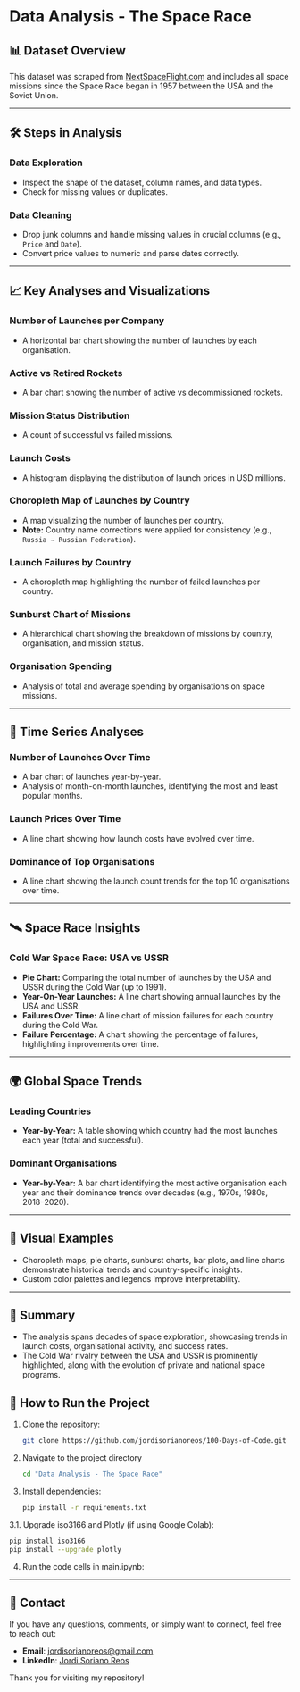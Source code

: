 # Data Analysis - The Space Race

## 📊 Dataset Overview
This dataset was scraped from [NextSpaceFlight.com](https://nextspaceflight.com/launches/past/?page=1) and includes all space missions since the Space Race began in 1957 between the USA and the Soviet Union.

---

## 🛠️ Steps in Analysis

### Data Exploration
- Inspect the shape of the dataset, column names, and data types.
- Check for missing values or duplicates.

### Data Cleaning
- Drop junk columns and handle missing values in crucial columns (e.g., `Price` and `Date`).
- Convert price values to numeric and parse dates correctly.

---

## 📈 Key Analyses and Visualizations

### Number of Launches per Company
- A horizontal bar chart showing the number of launches by each organisation.

### Active vs Retired Rockets
- A bar chart showing the number of active vs decommissioned rockets.

### Mission Status Distribution
- A count of successful vs failed missions.

### Launch Costs
- A histogram displaying the distribution of launch prices in USD millions.

### Choropleth Map of Launches by Country
- A map visualizing the number of launches per country.
- **Note:** Country name corrections were applied for consistency (e.g., `Russia → Russian Federation`).

### Launch Failures by Country
- A choropleth map highlighting the number of failed launches per country.

### Sunburst Chart of Missions
- A hierarchical chart showing the breakdown of missions by country, organisation, and mission status.

### Organisation Spending
- Analysis of total and average spending by organisations on space missions.

---

## 📅 Time Series Analyses

### Number of Launches Over Time
- A bar chart of launches year-by-year.
- Analysis of month-on-month launches, identifying the most and least popular months.

### Launch Prices Over Time
- A line chart showing how launch costs have evolved over time.

### Dominance of Top Organisations
- A line chart showing the launch count trends for the top 10 organisations over time.

---

## 🛰️ Space Race Insights

### Cold War Space Race: USA vs USSR
- **Pie Chart:** Comparing the total number of launches by the USA and USSR during the Cold War (up to 1991).
- **Year-On-Year Launches:** A line chart showing annual launches by the USA and USSR.
- **Failures Over Time:** A line chart of mission failures for each country during the Cold War.
- **Failure Percentage:** A chart showing the percentage of failures, highlighting improvements over time.

---

## 🌍 Global Space Trends

### Leading Countries
- **Year-by-Year:** A table showing which country had the most launches each year (total and successful).

### Dominant Organisations
- **Year-by-Year:** A bar chart identifying the most active organisation each year and their dominance trends over decades (e.g., 1970s, 1980s, 2018–2020).

---

## 🎨 Visual Examples
- Choropleth maps, pie charts, sunburst charts, bar plots, and line charts demonstrate historical trends and country-specific insights.
- Custom color palettes and legends improve interpretability.

---

## 🚀 Summary
- The analysis spans decades of space exploration, showcasing trends in launch costs, organisational activity, and success rates.
- The Cold War rivalry between the USA and USSR is prominently highlighted, along with the evolution of private and national space programs.
## 📂 How to Run the Project
1. Clone the repository:
   ```bash
   git clone https://github.com/jordisorianoreos/100-Days-of-Code.git
   ```
2. Navigate to the project directory
   ```bash
   cd "Data Analysis - The Space Race"
   ```
3. Install dependencies:
   ```bash
   pip install -r requirements.txt
   ```
3.1. Upgrade iso3166 and Plotly (if using Google Colab):
  ```bash
  pip install iso3166
  pip install --upgrade plotly
  ```
4. Run the code cells in main.ipynb:

---

## 📧 Contact

If you have any questions, comments, or simply want to connect, feel free to reach out:

- **Email**: [jordisorianoreos@gmail.com](mailto:jordisorianoreos@gmail.com)
- **LinkedIn**: [Jordi Soriano Reos](https://www.linkedin.com/in/jordi-soriano-reos/)

Thank you for visiting my repository!
